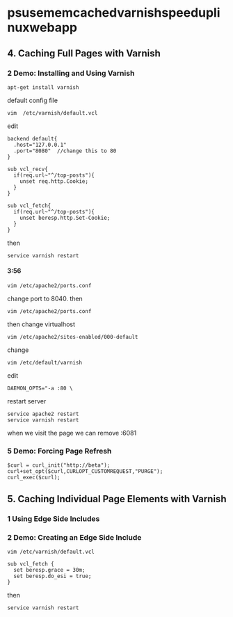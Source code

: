 # psusememcachedvarnishspeeduplinuxwebapp
## 4. Caching Full Pages with Varnish
### 2 Demo: Installing and Using Varnish
```
apt-get install varnish
```
default config file
```
vim  /etc/varnish/default.vcl
```
edit
```
backend default{
  .host="127.0.0.1"
  .port="8080"  //change this to 80
}
```
```
sub vcl_recv{
  if(req.url~"^/top-posts"){
    unset req.http.Cookie;
  }
}
```
```
sub vcl_fetch{
  if(req.url~"^/top-posts"){
    unset beresp.http.Set-Cookie;
  }
}
```
then
```
service varnish restart
```

#### 3:56
```
vim /etc/apache2/ports.conf
```
change port to 8040. then
```
vim /etc/apache2/ports.conf
```
then change virtualhost
```
vim /etc/apache2/sites-enabled/000-default
```

change
```
vim /etc/default/varnish
```
edit
```
DAEMON_OPTS="-a :80 \
```
restart server
```
service apache2 restart
service varnish restart
```
when we visit the page we can remove :6081



### 5 Demo: Forcing Page Refresh
```
$curl = curl_init("http://beta");
curl+set_opt($curl,CURLOPT_CUSTOMREQUEST,"PURGE");
curl_exec($curl);
```


## 5. Caching Individual Page Elements with Varnish
### 1 Using Edge Side Includes
### 2 Demo: Creating an Edge Side Include
```
vim /etc/varnish/default.vcl
```
```
sub vcl_fetch {
  set beresp.grace = 30m;
  set beresp.do_esi = true;
}
```
then
```
service varnish restart
```
